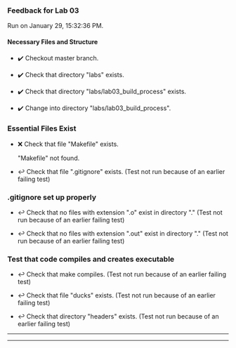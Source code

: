 ### Feedback for Lab 03

Run on January 29, 15:32:36 PM.


#### Necessary Files and Structure

+ :heavy_check_mark:  Checkout master branch.



+ :heavy_check_mark:  Check that directory "labs" exists.

+ :heavy_check_mark:  Check that directory "labs/lab03_build_process" exists.

+ :heavy_check_mark:  Change into directory "labs/lab03_build_process".


### Essential Files Exist

+ :x:  Check that file "Makefile" exists.

     "Makefile" not found.

+ :leftwards_arrow_with_hook:  Check that file ".gitignore" exists. (Test not run because of an earlier failing test)


### .gitignore set up properly

+ :leftwards_arrow_with_hook:  Check that no files with extension ".o" exist in directory "." (Test not run because of an earlier failing test)

+ :leftwards_arrow_with_hook:  Check that no files with extension ".out" exist in directory "." (Test not run because of an earlier failing test)


### Test that code compiles and creates executable

+ :leftwards_arrow_with_hook:  Check that make  compiles. (Test not run because of an earlier failing test)

+ :leftwards_arrow_with_hook:  Check that file "ducks" exists. (Test not run because of an earlier failing test)

+ :leftwards_arrow_with_hook:  Check that directory "headers" exists. (Test not run because of an earlier failing test)

---

---

